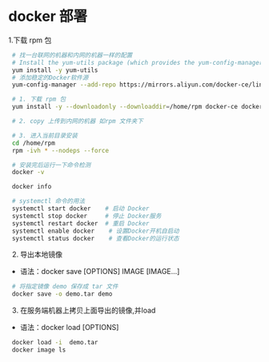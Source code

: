 # docker 部署
1.下载 rpm 包
 ```bash
  # 找一台联网的机器和内网的机器一样的配置
  # Install the yum-utils package (which provides the yum-config-manager utility) and set up the repository.
  yum install -y yum-utils
  # 添加稳定的Docker软件源
  yum-config-manager --add-repo https://mirrors.aliyun.com/docker-ce/linux/centos/docker-ce.repo

  # 1. 下载 rpm 包
  yum install -y --downloadonly --downloaddir=/home/rpm docker-ce docker-ce-cli containerd.io docker-buildx-plugin docker-compose-plugin

  # 2. copy 上传到内网的机器 如rpm 文件夹下

  # 3. 进入当前目录安装
  cd /home/rpm
  rpm -ivh * --nodeps --force

  # 安装完后运行一下命令检测
  docker -v

  docker info

  # systemctl 命令的用法
  systemctl start docker    # 启动 Docker 
  systemctl stop docker     # 停止 Docker服务
  systemctl restart docker  # 重启 Docker
  systemctl enable docker    # 设置Docker开机自启动
  systemctl status docker    # 查看Docker的运行状态

  ```
2. 导出本地镜像
  - 语法：docker save [OPTIONS] IMAGE [IMAGE...]
 ```bash
  # 将指定镜像 demo 保存成 tar 文件
  docker save -o demo.tar demo
  ```
3. 在服务端机器上拷贝上面导出的镜像,并load
  - 语法：docker load [OPTIONS]
 ```bash
  docker load -i  demo.tar
  docker image ls

  ```


  